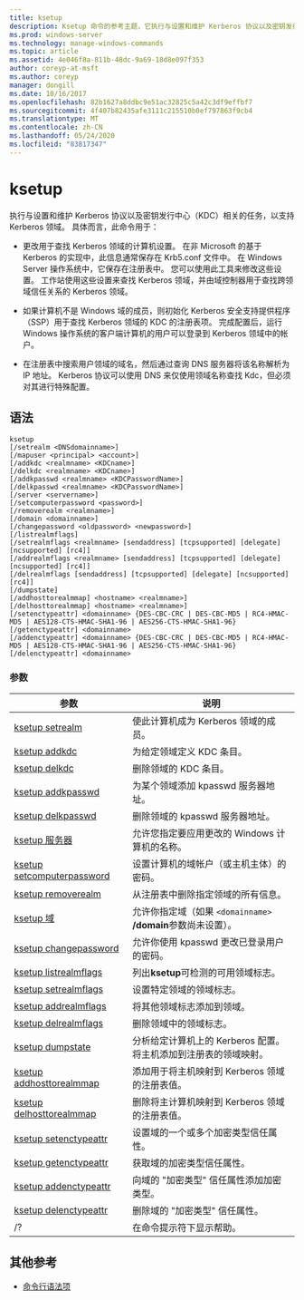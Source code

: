 ```yaml
---
title: ksetup
description: Ksetup 命令的参考主题，它执行与设置和维护 Kerberos 协议以及密钥发行中心（KDC）相关的任务，以支持 Kerberos 领域。
ms.prod: windows-server
ms.technology: manage-windows-commands
ms.topic: article
ms.assetid: 4e046f8a-811b-48dc-9a69-18d8e097f353
author: coreyp-at-msft
ms.author: coreyp
manager: dongill
ms.date: 10/16/2017
ms.openlocfilehash: 82b1627a8ddbc9e51ac32825c5a42c3df9effbf7
ms.sourcegitcommit: 4f407b82435afe3111c215510b0ef797863f9cb4
ms.translationtype: MT
ms.contentlocale: zh-CN
ms.lasthandoff: 05/24/2020
ms.locfileid: "83817347"
---
```

# <a name="ksetup"></a>ksetup

执行与设置和维护 Kerberos 协议以及密钥发行中心（KDC）相关的任务，以支持 Kerberos 领域。 具体而言，此命令用于：

- 更改用于查找 Kerberos 领域的计算机设置。 在非 Microsoft 的基于 Kerberos 的实现中，此信息通常保存在 Krb5.conf 文件中。 在 Windows Server 操作系统中，它保存在注册表中。 您可以使用此工具来修改这些设置。 工作站使用这些设置来查找 Kerberos 领域，并由域控制器用于查找跨领域信任关系的 Kerberos 领域。

- 如果计算机不是 Windows 域的成员，则初始化 Kerberos 安全支持提供程序（SSP）用于查找 Kerberos 领域的 KDC 的注册表项。 完成配置后，运行 Windows 操作系统的客户端计算机的用户可以登录到 Kerberos 领域中的帐户。

- 在注册表中搜索用户领域的域名，然后通过查询 DNS 服务器将该名称解析为 IP 地址。 Kerberos 协议可以使用 DNS 来仅使用领域名称查找 Kdc，但必须对其进行特殊配置。

## <a name="syntax"></a>语法

```
ksetup
[/setrealm <DNSdomainname>]
[/mapuser <principal> <account>]
[/addkdc <realmname> <KDCname>]
[/delkdc <realmname> <KDCname>]
[/addkpasswd <realmname> <KDCPasswordName>]
[/delkpasswd <realmname> <KDCPasswordName>]
[/server <servername>]
[/setcomputerpassword <password>]
[/removerealm <realmname>]
[/domain <domainname>]
[/changepassword <oldpassword> <newpassword>]
[/listrealmflags]
[/setrealmflags <realmname> [sendaddress] [tcpsupported] [delegate] [ncsupported] [rc4]]
[/addrealmflags <realmname> [sendaddress] [tcpsupported] [delegate] [ncsupported] [rc4]]
[/delrealmflags [sendaddress] [tcpsupported] [delegate] [ncsupported] [rc4]]
[/dumpstate]
[/addhosttorealmmap] <hostname> <realmname>]
[/delhosttorealmmap] <hostname> <realmname>]
[/setenctypeattr] <domainname> {DES-CBC-CRC | DES-CBC-MD5 | RC4-HMAC-MD5 | AES128-CTS-HMAC-SHA1-96 | AES256-CTS-HMAC-SHA1-96}
[/getenctypeattr] <domainname>
[/addenctypeattr] <domainname> {DES-CBC-CRC | DES-CBC-MD5 | RC4-HMAC-MD5 | AES128-CTS-HMAC-SHA1-96 | AES256-CTS-HMAC-SHA1-96}
[/delenctypeattr] <domainname>
```

### <a name="parameters"></a>参数

| 参数 | 说明 |
| --------- | ----------- |
| [ksetup setrealm](ksetup-setrealm.md) | 使此计算机成为 Kerberos 领域的成员。 |
| [ksetup addkdc](ksetup-addkdc.md) | 为给定领域定义 KDC 条目。 |
| [ksetup delkdc](ksetup-delkdc.md) | 删除领域的 KDC 条目。 |
| [ksetup addkpasswd](ksetup-addkpasswd.md) | 为某个领域添加 kpasswd 服务器地址。 |
| [ksetup delkpasswd](ksetup-delkpasswd.md) | 删除领域的 kpasswd 服务器地址。 |
| [ksetup 服务器](ksetup-server.md) | 允许您指定要应用更改的 Windows 计算机的名称。 |
| [ksetup setcomputerpassword](ksetup-setcomputerpassword.md) | 设置计算机的域帐户（或主机主体）的密码。 |
| [ksetup removerealm](ksetup-removerealm.md) | 从注册表中删除指定领域的所有信息。 |
| [ksetup 域](ksetup-domain.md) | 允许你指定域（如果 `<domainname>` **/domain**参数尚未设置）。 |
| [ksetup changepassword](ksetup-changepassword.md) | 允许你使用 kpasswd 更改已登录用户的密码。 |
| [ksetup listrealmflags](ksetup-listrealmflags.md) | 列出**ksetup**可检测的可用领域标志。 |
| [ksetup setrealmflags](ksetup-setrealmflags.md) | 设置特定领域的领域标志。 |
| [ksetup addrealmflags](ksetup-addrealmflags.md) | 将其他领域标志添加到领域。 |
| [ksetup delrealmflags](ksetup-delrealmflags.md) | 删除领域中的领域标志。 |
| [ksetup dumpstate](ksetup-dumpstate.md) | 分析给定计算机上的 Kerberos 配置。 将主机添加到注册表的领域映射。 |
| [ksetup addhosttorealmmap](ksetup-addhosttorealmmap.md) | 添加用于将主机映射到 Kerberos 领域的注册表值。 |
| [ksetup delhosttorealmmap](ksetup-delhosttorealmmap.md) | 删除将主计算机映射到 Kerberos 领域的注册表值。 |
| [ksetup setenctypeattr](ksetup-setenctypeattr.md) | 设置域的一个或多个加密类型信任属性。 |
| [ksetup getenctypeattr](ksetup-getenctypeattr.md) | 获取域的加密类型信任属性。 |
| [ksetup addenctypeattr](ksetup-addenctypeattr.md) | 向域的 "加密类型" 信任属性添加加密类型。 |
| [ksetup delenctypeattr](ksetup-delenctypeattr.md) | 删除域的 "加密类型" 信任属性。 |
| /? | 在命令提示符下显示帮助。 |

## <a name="additional-references"></a>其他参考

- [命令行语法项](command-line-syntax-key.md)